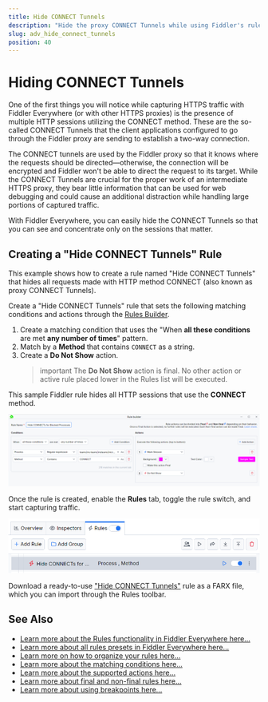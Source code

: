 ```yaml
---
title: Hide CONNECT Tunnels
description: "Hide the proxy CONNECT Tunnels while using Fiddler's rules."
slug: adv_hide_connect_tunnels
position: 40
---
```


# Hiding CONNECT Tunnels

One of the first things you will notice while capturing HTTPS traffic with Fiddler Everywhere (or with other HTTPS proxies) is the presence of multiple HTTP sessions utilizing the CONNECT method. These are the so-called CONNECT Tunnels that the client applications configured to go through the Fiddler proxy are sending to establish a two-way connection.

The CONNECT tunnels are used by the Fiddler proxy so that it knows where the requests should be directed&mdash;otherwise, the connection will be encrypted and Fiddler won't be able to direct the request to its target. While the CONNECT Tunnels are crucial for the proper work of an intermediate HTTPS proxy, they bear little information that can be used for web debugging and could cause an additional distraction while handling large portions of captured traffic.

With Fiddler Everywhere, you can easily hide the CONNECT Tunnels so that you can see and concentrate only on the sessions that matter.

## Creating a "Hide CONNECT Tunnels" Rule

This example shows how to create a rule named "Hide CONNECT Tunnels" that hides all requests made with HTTP method CONNECT (also known as proxy CONNECT Tunnels).

Create a "Hide CONNECT Tunnels" rule that sets the following matching conditions and actions through the [Rules Builder](slug://modify-traffic-get-started).

1. Create a matching condition that uses the "When **all these conditions** are met **any number of times**" pattern. 
1. Match by a **Method** that contains `CONNECT` as a string.
1. Create a **Do Not Show** action.
    >important The **Do Not Show** action is final. No other action or active rule placed lower in the Rules list will be executed.

This sample Fiddler rule hides all HTTP sessions that use the **CONNECT** method.

![Creating "Hide CONNECT Tunnels" rule](./images/adv-hide-connect-tunnels.png)

Once the rule is created, enable the **Rules** tab, toggle the rule switch, and start capturing traffic.

![Activating the "Hide CONNECT Tunnels" rule](./images/adv-hide-connect-tunnels-active.png)

Download a ready-to-use <a href="https://github.com/telerik/fiddler-everywhere/tree/master/rules/hide-connect-tunnels" target="_blank">"Hide CONNECT Tunnels"</a> rule as a FARX file, which you can import through the Rules toolbar.

## See Also

* [Learn more about the Rules functionality in Fiddler Everywhere here...](slug://modify-traffic-get-started)
* [Learn more about all rules presets in Fiddler Everywhere here...](slug://adv_techniques_fiddler)
* [Learn more on how to organize your rules here...](slug://rulesbuilder-get-started)
* [Learn more about the matching conditions here...](slug://fiddler-rules-actions#conditions)
* [Learn more about the supported actions here...](slug://fiddler-rules-actions#actions)
* [Learn more about final and non-final rules here...](slug://fiddler-rules-actions#final-and-non-final-actions)
* [Learn more about using breakpoints here...](slug://rulesbuilder-breakpoints)